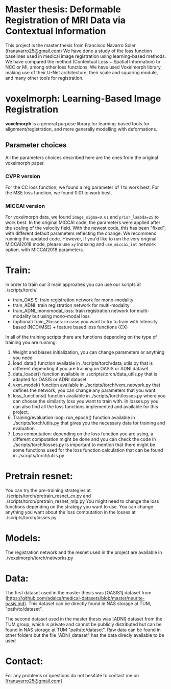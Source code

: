 # Master thesis: Deformable Registration of MRI Data via Contextual Information 
This project is the master thesis from Francisco Navarro Soler (franavarro25@gmail.com)
We have done a study of the loss function baselines used in medical image registration using learning-based methods. 
We have compared the method (Contextual Loss + Spatial Information) to NCC or MI, among other loss functions.
We have used Voxelmorph library, making use of their U-Net architecture, their scale and squaring module, and many other tools for registration. 



# voxelmorph: Learning-Based Image Registration  
**voxelmorph** is a general purpose library for learning-based tools for alignment/registration, and more generally modelling with deformations.


## Parameter choices
All the parameters choices described here are the ones from the original voxelmorph paper. 
### CVPR version
For the CC loss function, we found a reg parameter of 1 to work best. For the MSE loss function, we found 0.01 to work best.

### MICCAI version
For voxelmorph data, we found `image_sigma=0.01` and `prior_lambda=25` to work best.
In the original MICCAI code, the parameters were applied after the scaling of the velocity field. With the newest code, this has been "fixed", with different default parameters reflecting the change. We recommend running the updated code. However, if you'd like to run the very original MICCAI2018 mode, please use `xy` indexing and `use_miccai_int` network option, with MICCAI2018 parameters.


# Train: 
In order to train our 3 main approahes you can use our scripts at ./scripts/torch/
- train_OASIS: train registration network for mono-modality
- train_ADNI: train registration network for multi-modality
- train_ADNI_monomodal_loss: train registration network for multi-modality but using mono-modal loss
- (optional) train_2losses: in case you want to try to train with Intensity based (NCC/MSE) + feature based loss functions (CX)

In all of the training scripts there are functions depending on the type of training you are running: 
1) Weight and biases initialization, you can change parameters or anything you need 
2) load_data() function available in ./scripts/torch/data_utils.py that is different depending if you are training on OASIS or ADNI dataset
3) data_loader() function available in ./scripts/torch/data_utils.py that is adapted for OASIS or ADNI dataset
4) vxm_model() function available in ./scripts/torch/vxm_network.py that defines the network, you can change any parameters that you want. 
5) loss_functions() function available in ./scripts/torch/losses.py where you can choose the similarity loss you want to train with. In losses.py you can also find all the loss functions implemented and available for this project. 
6) Training/evaluation loop: run_epoch() function available in ./scripts/torch/utils.py that gives you the necessary data for training and evaluation
7) Loss computation: depending on the loss function you are using, a different computation might be done and you can check the code in ./scripts/torch/losses.py  Is important to mention that there might be some functions used for the loss function calculation that can be found in ./scripts/torch/utils.py

# Pretrain resnet:
You can try the pre-training strategies at ./scripts/torch/pretrain_resnet_cx.py and ./scripts/torch/pretrain_resnet_mlp.py
You might need to change the loss functions depending on the strategy you want to use. 
You can change anything you want about the loss computation in the losses at ./scripts/torch/losses.py

# Models:
The registration network and the resnet used in the project are available in ./voxelmorph/torch/networks.py

# Data:
The first dataset used in the master thesis was [OASIS1] dataset from (https://github.com/adalca/medical-datasets/blob/master/neurite-oasis.md). This dataset can be directly found in NAS storage at TUM, "path/to/dataset". 

The second dataset used in the master thesis was [ADNI] dataset from the TUM group, which is private and cannot be publicly distributed but can be found in NAS storage at TUM "path/to/dataset". Raw data can be found in other folders but the file "ADNI_dataset" has the data direcly available to be used


# Contact:
For any problems or questions do not hesitate to contact me on [franavarro25@gmail.com]
